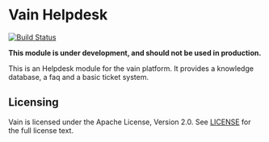 # Vain Helpdesk

[![Build Status](https://travis-ci.org/vainproject/vain-helpdesk.svg?branch=master)](https://travis-ci.org/vainproject/vain-helpdesk)

**This module is under development, and should not be used in production.**

This is an Helpdesk module for the vain platform. It provides a knowledge database, a faq and a basic ticket system.

## Licensing

Vain is licensed under the Apache License, Version 2.0. See [LICENSE](https://github.com/vainproject/vain-helpdesk/blob/master/LICENSE) for the full license text.